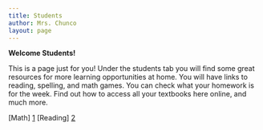 ```yaml
---
title: Students
author: Mrs. Chunco
layout: page
---
```

<p style="text-align: left;">
  <strong>Welcome Students!</strong>
</p>

<p style="text-align: left;">
  This is a page just for you! Under the students tab you will find some great resources for more learning opportunities at home. You will have links to reading, spelling, and math games. You can check what your homework is for the week. Find out how to access all your textbooks here online, and much more.
</p>

[Math] [1]
[Reading] [2]

[1]: http://www.mrschunco.com/students/math/ "Math"
[2]: http://www.mrschunco.com/students/reading-2/ "Reading"
&nbsp;
